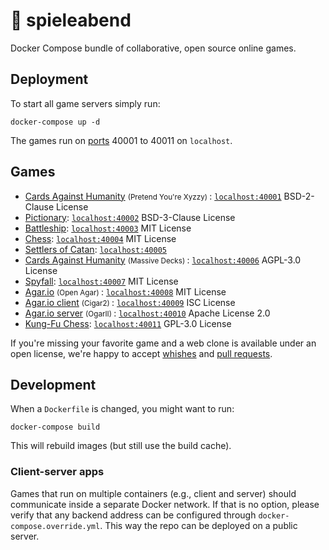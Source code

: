 # 🎲 spieleabend

Docker Compose bundle of collaborative, open source online games.

## Deployment

To start all game servers simply run:
```shell script
docker-compose up -d
```
The games run on [ports](#games) 40001 to 40011 on `localhost`.

## Games

- [Cards Against Humanity](https://github.com/emcniece/DockerYourXyzzy)
  <small> (Pretend You're Xyzzy) </small>:
  [`localhost:40001`](http://localhost:40001)
  BSD-2-Clause License
- [Pictionary](https://github.com/scribble-rs/scribble.rs):
  [`localhost:40002`](http://localhost:40002)
  BSD-3-Clause License
- [Battleship](https://github.com/manassarpatwar/WarVessels):
  [`localhost:40003`](http://localhost:40003)
  MIT License
- [Chess](https://github.com/Aveek-Saha/Online-Chess):
  [`localhost:40004`](http://localhost:40004)
  MIT License
- [Settlers of Catan](https://github.com/seansegal/tincisnotcatan):
  [`localhost:40005`](http://localhost:40005)
- [Cards Against Humanity](https://github.com/lattyware/massivedecks)
  <small> (Massive Decks) </small>:
  [`localhost:40006`](http://localhost:40006)
  AGPL-3.0 License
- [Spyfall](https://github.com/tannerkrewson/spyfall):
  [`localhost:40007`](http://localhost:40007)
  MIT License
- [Agar.io](https://github.com/huytd/agar.io-clone)
  <small> (Open Agar) </small>:
  [`localhost:40008`](http://localhost:40008)
  MIT License
- [Agar.io client](https://github.com/opcon/Cigar2)
  <small> (Cigar2) </small>:
  [`localhost:40009`](http://localhost:40009)
  ISC License
- [Agar.io server](https://github.com/opcon/OgarII)
  <small> (OgarII) </small>:
  [`localhost:40010`](http://localhost:40010)
  Apache License 2.0
- [Kung-Fu Chess](https://github.com/PetterS/realtimechess):
  [`localhost:40011`](http://localhost:40011)
  GPL-3.0 License

If you're missing your favorite game and a web clone is available under an open license, we're happy to accept [whishes](https://github.com/fsrmatheinfo/spieleabend/issues) and [pull requests](https://github.com/fsrmatheinfo/spieleabend/pulls).

## Development

When a `Dockerfile` is changed, you might want to run:
```shell script
docker-compose build
```
This will rebuild images (but still use the build cache).

### Client-server apps
Games that run on multiple containers (e.g., client and server) should communicate inside a separate Docker network.
If that is no option, please verify that any backend address can be configured through `docker-compose.override.yml`.
This way the repo can be deployed on a public server.
